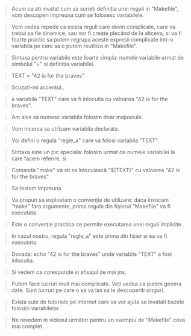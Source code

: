 > Acum ca ati invatat cum sa scrieți definiția unei reguli in "Makefile", vom descoperi impreuna cum se folosesc variabilele. 

> Vom vedea repede ca exista reguli care devin complicate, care va trebui sa fie dinamice, sau vor fi create plecând de la altceva, si va fi foarte practic sa putem regrupa aceste expresii complicate intr-o variabila pe care sa o putem reutiliza in "Makefile". 

> Sintaxa pentru variabile este foarte simpla: numele variabile urmat de simbolul "=" si definiția variabilei. 

> TEXT = "42 is for the braves" 

> Scuzati-mi accentul.. 

> a variabila "TEXT" care va fi inlocuita cu valoarea "42 is for the braves". 

> Am ales sa numesc variabila folosim doar majuscule. 

> Vom incerca sa utilizam variabila declarata. 

> Voi defini o regula "regle_a" care va folosi variabila "TEXT". 

> Sintaxa este un pic speciala: folosim urmat de numele variabilei la care facem referire, si 

> Comanda "make" va sti sa înlocuiască "$(TEXT)" cu valoarea "42 is for the braves". 

> Sa testam împreuna. 

> Va propun sa exploatam o convenție de utilizare: daca invocam "make" fara argumente, prima regula din fișierul "Makefile" va fi executata.

> Este o convenție practica ce permite executarea unei reguli implicite. 

> In cazul nostru, regula "regle_a" este prima din fișier si ea va fi executata. 

> Dovada:
> echo "42 is for the braves"
> unde variabila "TEXT" a fost inlocuita. 

> Si vedem ca corespunde si afisajul de mai jos. 

> Putem face lucruri mult mai complicate. Veți vedea ca putem genera date. Sunt lucruri pe care o sa va las sa le descoperiti singuri. 

> Exista sute de tutoriale pe internet care va vor ajuta sa invatati bazele folosirii variabilelor. 

> Ne revedem in videoul următor pentru un exemplu de "Makefile" ceva mai complet.